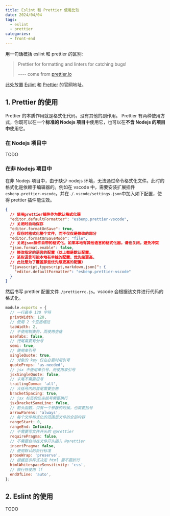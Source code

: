 ```yaml
---
title: Eslint 和 Prettier 使用比较
date: 2024/04/04
tags:
  - eslint
  - prettier
categories:
  - front-end
---
```


用一句话概括 eslint 和 prettier 的区别:

> Prettier for formatting and linters for catching bugs!
>
> ---- come from [prettier.io](https://prettier.io/docs/en/comparison)

此处放置 [Eslint](https://eslint.org/) 和 [Prettier](https://prettier.io/) 的官网地址。

## 1. Prettier 的使用

Prettier 的本质作用就是格式化代码，没有其他的副作用。
Prettier 有两种使用方式，你既可以在一个**标准的 Nodejs 项目**中使用它，也可以在**不含 Nodejs 的项目中**使用它。

### 在 Nodejs 项目中

TODO

### 在非 Nodejs 项目中

在非 Nodejs 项目中，由于缺少 nodejs 环境，无法通过命令格式化文件。此时的格式化是依赖于编辑器的。例如在 vscode 中，需要安装扩展插件`esbenp.prettier-vscode`。并在`./.vscode/settings.json`中加入如下配置，使得 prettier 插件能生效。

```json
{
  // 使用prettier插件作为默认格式化器
  "editor.defaultFormatter": "esbenp.prettier-vscode",
  // 关闭时自动保存
  "editor.formatOnSave": true,
  // 保存时格式化整个文件，而不仅仅是修改的部分
  "editor.formatOnSaveMode": "file",
  // 关闭json插件自带的格式化，如果本地有其他语言的格式化器，请也关闭，避免冲突
  "json.format.enable": false,
  // 修改指定的语言的配置（以上都是默认配置，
  // 某些语言可能本地有单独的配置，优先级更高，
  // 此处是为了覆盖那些优先级更高的配置）
  "[javascript,typescript,markdown,json]": {
    "editor.defaultFormatter": "esbenp.prettier-vscode"
  }
}
```

然后书写 prettier 配置文件`./prettierrc.js`。vscode 会根据该文件进行代码的格式化。

```js
module.exports = {
  // 一行最多 120 字符
  printWidth: 120,
  // 使用 2 个空格缩进
  tabWidth: 2,
  // 不使用制表符，而使用空格
  useTabs: false,
  // 行尾需要有分号
  semi: true,
  // 使用单引号
  singleQuote: true,
  // 对象的 key 仅在必要时用引号
  quoteProps: 'as-needed',
  // jsx 不使用单引号，而使用双引号
  jsxSingleQuote: false,
  // 末尾不需要逗号
  trailingComma: 'all',
  // 大括号内的首尾需要空格
  bracketSpacing: true,
  // jsx 标签的反尖括号需要换行
  jsxBracketSameLine: false,
  // 箭头函数，只有一个参数的时候，也需要括号
  arrowParens: 'always',
  // 每个文件格式化的范围是文件的全部内容
  rangeStart: 0,
  rangeEnd: Infinity,
  // 不需要写文件开头的 @prettier
  requirePragma: false,
  // 不需要自动在文件开头插入 @prettier
  insertPragma: false,
  // 使用默认的折行标准
  proseWrap: 'preserve',
  // 根据显示样式决定 html 要不要折行
  htmlWhitespaceSensitivity: 'css',
  // 换行符使用 lf
  endOfLine: 'auto',
};
```

## 2. Eslint 的使用

TODO
